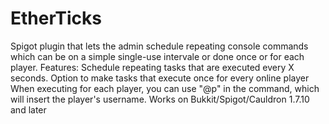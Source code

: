 # EtherTicks
Spigot plugin that lets the admin schedule repeating console commands which can be on a simple single-use intervale or done once or for each player.
Features:
    Schedule repeating tasks that are executed every X seconds.
    Option to make tasks that execute once for every online player
    When executing for each player, you can use "@p" in the command, which will insert the player's username.
    Works on Bukkit/Spigot/Cauldron 1.7.10 and later
